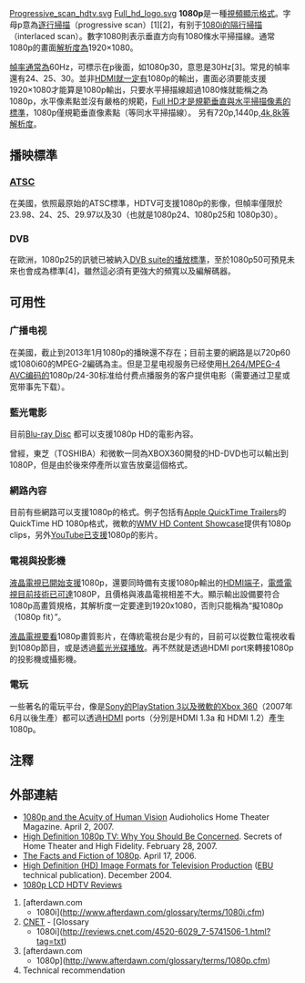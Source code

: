 [Progressive_scan_hdtv.svg](https://zh.wikipedia.org/wiki/File:Progressive_scan_hdtv.svg "fig:Progressive_scan_hdtv.svg")
[Full_hd_logo.svg](https://zh.wikipedia.org/wiki/File:Full_hd_logo.svg "fig:Full_hd_logo.svg")
**1080p**是一種[視頻顯示格式](https://zh.wikipedia.org/wiki/視頻顯示格式 "wikilink")。字母p意為[逐行掃描](https://zh.wikipedia.org/wiki/逐行掃描 "wikilink")（progressive
scan）\[1\]\[2\]，有别于[1080i的](https://zh.wikipedia.org/wiki/1080i "wikilink")[隔行掃描](https://zh.wikipedia.org/wiki/隔行掃描 "wikilink")（interlaced
scan）。數字1080則表示垂直方向有1080條水平掃描線。通常1080p的畫面[解析度為](https://zh.wikipedia.org/wiki/解析度 "wikilink")1920×1080。

[幀率通常為](https://zh.wikipedia.org/wiki/幀率 "wikilink")60Hz，可標示在p後面，如1080p30，意思是30Hz\[3\]。常見的幀率還有24、25、30。並非[HDMI就一定有](../Page/HDMI.md "wikilink")1080p的輸出，畫面必須要能支援1920×1080才能算是1080p輸出，只要水平掃描線超過1080條就能稱之為1080p，水平像素點並沒有嚴格的規範，[Full
HD才是規範垂直與水平掃描像素的標準](../Page/Full_HD.md "wikilink")，1080p僅規範垂直像素點（等同水平掃描線）。
另有720p,1440p,[4k](../Page/4K解析度.md "wikilink"),[8k等解析度](../Page/超高畫質電視.md "wikilink")。

## 播映標準

### [ATSC](../Page/ATSC.md "wikilink")

在美國，依照最原始的ATSC標準，HDTV可支援1080p的影像，但幀率僅限於23.98、24、25、29.97以及30（也就是1080p24、1080p25和
1080p30）。

### DVB

在歐洲，1080p25的訊號已被納入[DVB
suite的播放標準](https://zh.wikipedia.org/wiki/DVB_suite "wikilink")，至於1080p50可預見未來也會成為標準\[4\]，雖然這必須有更強大的頻寬以及編解碼器。

## 可用性

### 广播电视

在美國，截止到2013年1月1080p的播映還不存在；目前主要的網路是以720p60或1080i60的MPEG-2編碼為主。但是卫星电视服务已经使用[H.264/MPEG-4
AVC编码的](https://zh.wikipedia.org/wiki/H.264/MPEG-4_AVC "wikilink")1080p/24-30标准给付费点播服务的客户提供电影（需要通过卫星或宽带事先下载）。

### 藍光電影

目前[Blu-ray Disc](https://zh.wikipedia.org/wiki/Blu-ray_Disc "wikilink")
都可以支援1080p HD的電影內容。

曾經，東芝（TOSHIBA）和微軟一同為XBOX360開發的HD-DVD也可以輸出到1080P，但是由於後來停產所以宣告放棄這個格式。

### 網路內容

目前有些網路可以支援1080p的格式。例子包括有[Apple QuickTime
Trailers](http://www.apple.com/trailers/)的QuickTime HD 1080p格式，微軟的[WMV
HD Content
Showcase](https://web.archive.org/web/20080115204936/http://www.microsoft.com/windows/windowsmedia/musicandvideo/hdvideo/contentshowcase.aspx)提供有1080p
clips，另外[YouTube已支援](../Page/YouTube.md "wikilink")1080p的影片。

### 電視與投影機

[液晶電視已開始支援](https://zh.wikipedia.org/wiki/液晶電視 "wikilink")1080p，還要同時備有支援1080p輸出的[HDMI端子](../Page/HDMI.md "wikilink")，[電漿電視目前技術已可達](https://zh.wikipedia.org/wiki/電漿電視 "wikilink")1080P，且價格與液晶電視相差不大。顯示輸出設備要符合1080p高畫質規格，其解析度一定要達到1920x1080，否則只能稱為“擬1080p（1080p
fit）”。

[液晶電視要看](https://zh.wikipedia.org/wiki/液晶電視 "wikilink")1080p畫質影片，在傳統電視台是少有的，目前可以從數位電視收看到1080p節目，或是透過[藍光光碟播放](../Page/藍光光碟.md "wikilink")。再不然就是透過HDMI
port來轉接1080p的投影機或攝影機。

### 電玩

一些著名的電玩平台，像是[Sony的](https://zh.wikipedia.org/wiki/Sony "wikilink")[PlayStation
3以及微軟的](../Page/PlayStation_3.md "wikilink")[Xbox
360](../Page/Xbox_360.md "wikilink")（2007年6月以後生產）都可以透過[HDMI](../Page/HDMI.md "wikilink")
ports（分別是HDMI 1.3a 和 HDMI 1.2）產生1080p。

## 注釋

## 外部連結

  - [1080p and the Acuity of Human
    Vision](http://www.audioholics.com/education/display-formats-technology/1080p-and-the-acuity-of-human-vision)
    Audioholics Home Theater Magazine. April 2, 2007.
  - [High Definition 1080p TV: Why You Should Be
    Concerned](https://web.archive.org/web/20090203053307/http://www.hometheaterhifi.com/features/technical-topics/high-definition-1080p-tv-why-you-should-be-concerned.html).
    Secrets of Home Theater and High Fidelity. February 28, 2007.
  - [The Facts and Fiction
    of 1080p](https://web.archive.org/web/20140302111409/http://editorials.teamxbox.com/xbox/1544/The-Facts-and-Fiction-of-1080p/p1/).
    April 17, 2006.
  - [High Definition (HD) Image Formats for Television
    Production](http://tech.ebu.ch/docs/tech/tech3299.pdf)
    ([EBU](https://zh.wikipedia.org/wiki/European_Broadcasting_Union "wikilink")
    technical publication). December 2004.
  - [1080p LCD HDTV
    Reviews](https://web.archive.org/web/20130527131233/http://1080p-lcd-hdtv.com/)

<!-- end list -->

1.  [afterdawn.com
    - 1080i](http://www.afterdawn.com/glossary/terms/1080i.cfm)
2.  [CNET](https://zh.wikipedia.org/wiki/CNET_Networks "wikilink") -
    [Glossary
    - 1080i](http://reviews.cnet.com/4520-6029_7-5741506-1.html?tag=txt)
3.  [afterdawn.com
    - 1080p](http://www.afterdawn.com/glossary/terms/1080p.cfm)
4.   Technical recommendation